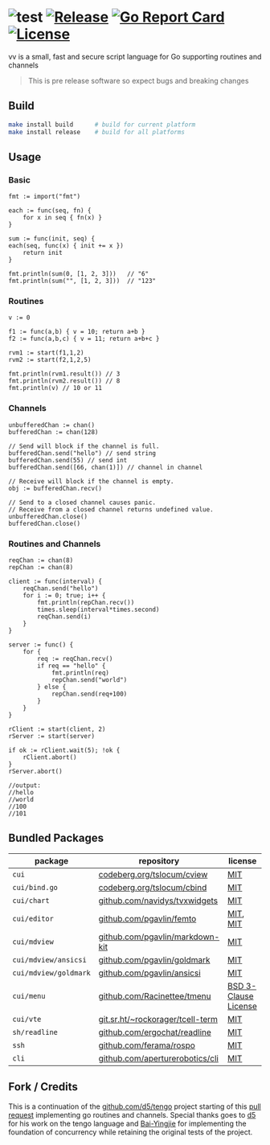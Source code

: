 # ![test](https://github.com/malivvan/vv/workflows/test/badge.svg) [![Release](https://img.shields.io/github/v/release/malivvan/vv.svg?sort=semver)](https://github.com/malivvan/vv/releases/latest) [![Go Report Card](https://goreportcard.com/badge/github.com/malivvan/vv)](https://goreportcard.com/report/github.com/malivvan/vv) [![License](https://img.shields.io/badge/license-MIT-blue.svg)](LICENSE)
vv is a small, fast and secure script language for Go supporting routines and channels

> This is pre release software so expect bugs and breaking changes

## Build

```bash 
make install build      # build for current platform 
make install release    # build for all platforms
```

## Usage

### Basic
```golang
fmt := import("fmt")

each := func(seq, fn) {
    for x in seq { fn(x) }
}

sum := func(init, seq) {
each(seq, func(x) { init += x })
    return init
}

fmt.println(sum(0, [1, 2, 3]))   // "6"
fmt.println(sum("", [1, 2, 3]))  // "123"
```

### Routines
```golang
v := 0

f1 := func(a,b) { v = 10; return a+b }
f2 := func(a,b,c) { v = 11; return a+b+c }

rvm1 := start(f1,1,2)
rvm2 := start(f2,1,2,5)

fmt.println(rvm1.result()) // 3
fmt.println(rvm2.result()) // 8
fmt.println(v) // 10 or 11
```

### Channels
```golang
unbufferedChan := chan()
bufferedChan := chan(128)

// Send will block if the channel is full.
bufferedChan.send("hello") // send string
bufferedChan.send(55) // send int
bufferedChan.send([66, chan(1)]) // channel in channel

// Receive will block if the channel is empty.
obj := bufferedChan.recv()

// Send to a closed channel causes panic.
// Receive from a closed channel returns undefined value.
unbufferedChan.close()
bufferedChan.close()
```

### Routines and Channels
```golang
reqChan := chan(8)
repChan := chan(8)

client := func(interval) {
	reqChan.send("hello")
	for i := 0; true; i++ {
		fmt.println(repChan.recv())
		times.sleep(interval*times.second)
		reqChan.send(i)
	}
}

server := func() {
	for {
		req := reqChan.recv()
		if req == "hello" {
			fmt.println(req)
			repChan.send("world")
		} else {
			repChan.send(req+100)
		}
	}
}

rClient := start(client, 2)
rServer := start(server)

if ok := rClient.wait(5); !ok {
	rClient.abort()
}
rServer.abort()

//output:
//hello
//world
//100
//101
```

## Bundled Packages
| package               | repository                                                                                                               | license                                                                  |
|-----------------------|--------------------------------------------------------------------------------------------------------------------------|--------------------------------------------------------------------------|
| `cui`                 | [codeberg.org/tslocum/cview](https://codeberg.org/tslocum/cview/src/commit/242e7c1f1b61a4b3722a1afb45ca1165aefa9a59)     | [MIT](pkg/cui/LICENSE)                                                   |
| `cui/bind.go`         | [codeberg.org/tslocum/cbind](https://codeberg.org/tslocum/cbind/src/commit/5cd49d3cfccbe4eefaab8a5282826aa95100aa42)     | [MIT](pkg/cui/LICENSE)                                                   |
| `cui/chart`           | [github.com/navidys/tvxwidgets](https://github.com/navidys/tvxwidgets/tree/96bcc0450684693eebd4f8e3e95fcc40eae2dbaa)     | [MIT](pkg/cui/chart/LICENSE)                                             |
| `cui/editor`          | [github.com/pgavlin/femto](https://github.com/pgavlin/femto/tree/0c9d20f9cac4e331c04ec606b7e19b6f1cdef1d6)               | [MIT](pkg/cui/editor/LICENSE), [MIT](pkg/cui/editor/LICENSE-THIRD-PARTY) |
| `cui/mdview`          | [github.com/pgavlin/markdown-kit](https://github.com/pgavlin/markdown-kit/tree/66ecaafef0ad624053b5af34ab6ccd2d5decd346) | [MIT](pkg/cui/mdview/LICENSE)                                            |
| `cui/mdview/ansicsi`  | [github.com/pgavlin/goldmark](https://github.com/pgavlin/goldmark/tree/16f491902b32c1c2e69338901345437fe7941994)         | [MIT](pkg/cui/mdview/goldmark/LICENSE)                                   |
| `cui/mdview/goldmark` | [github.com/pgavlin/ansicsi](https://github.com/pgavlin/ansicsi/tree/facca45e1fdd49597df2e140719162c9aef639d1)           | [MIT](pkg/cui/mdview/ansicsi/LICENSE)                                    |
| `cui/menu`            | [github.com/Racinettee/tmenu](https://github.com/Racinettee/tmenu/tree/73ccc3e8d2b648710839be343c76bd8d5a921188)         | [BSD 3-Clause License](pkg/cui/menu/LICENSE)                             |
| `cui/vte`             | [git.sr.ht/~rockorager/tcell-term](https://git.sr.ht/~rockorager/tcell-term/refs/v0.10.0)                                | [MIT](pkg/cui/vte/LICENSE)                                               |
| `sh/readline`         | [github.com/ergochat/readline](https://github.com/ergochat/readline/tree/16c2b715d64d44ca79cc211873c4492404cd0bd1)       | [MIT](pkg/sh/readline/LICENSE)                                           |
| `ssh`                 | [github.com/ferama/rospo](https://github.com/ferama/rospo/tree/v0.15.0)                                                  | [MIT](pkg/ssh/LICENSE)                                                   |
| `cli`                 | [github.com/aperturerobotics/cli](https://github.com/aperturerobotics/cli/tree/e94e49de9c89861f2331e136f0d7492ec6c63098) | [MIT](pkg/cli/LICENSE)                                                   |

## Fork / Credits
This is a continuation of the [github.com/d5/tengo](https://github.com/d5/tengo) project starting of this [pull request](https://github.com/d5/tengo/pull/330) implementing go routines and channels. Special thanks goes to [d5](https://github.com/d5/) for his work on the tengo language and [Bai-Yingjie](https://github.com/Bai-Yingjie) for implementing the foundation of concurrency while retaining the original tests of the project. 
